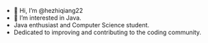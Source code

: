 - 👋 Hi, I’m @hezhiqiang22
- 👀 I’m interested in Java.
- Java enthusiast and Computer Science student.
- Dedicated to improving and contributing to the coding community.
